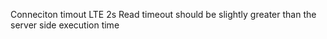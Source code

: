 Conneciton timout LTE 2s
Read timeout should be slightly greater than the server side execution time
